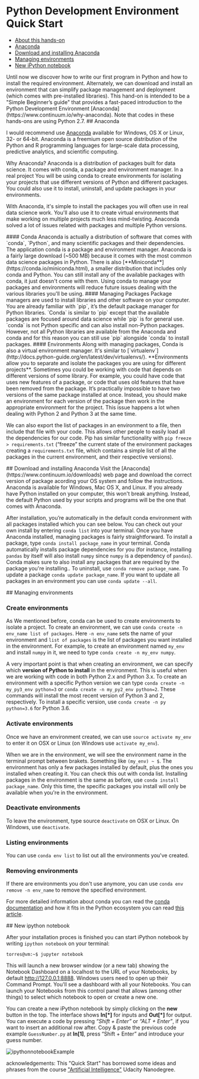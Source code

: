 # Python Development Environment Quick Start

* [About this hands-on](#about)
* [Anaconda](#AnacondaChapter)
* [Download and installing Anaconda](#installing)
* [Managing environments](#managing)
* [New iPython notebook](#ipython)

<a name="about"/>
Until now we discover how to write our first program in Python and how to install the required environment.  Alternately, we can download and install an environment that can simplify package management and deployment (which comes with pre-installed libraries). 
This hand-on is intended to be a "Simple Beginner’s guide" that provides a fast-paced introduction to the Python Development Environment  [Anaconda](https://www.continuum.io/why-anaconda). Note that codes in these hands-ons are using Python 2.7.

<a name="AnacondaChapter"/>
## Anaconda
 
I would recommend use [Anaconda](https://www.continuum.io/why-anaconda) available for Windows, OS X or Linux, 32- or 64-bit. Anaconda is a freemium open source distribution of the Python and R programming languages for large-scale data processing, predictive analytics, and scientific computing.

Why Anaconda? Anaconda is a distribution of packages built for data science. It comes with conda, a package and environment manager. In a real project You will be using conda to create environments for isolating your projects that use different versions of Python and different packages. You could also use it to install, uninstall, and update packages in your environments. 

With Anaconda, it's simple to install the packages you will often use in real data science work. You'll also use it to create virtual environments that make working on multiple projects much less mind-twisting. Anaconda solved a lot of issues related with packages and multiple Python versions. 

<a name="Conda"/>
#### Conda
Anaconda is actually a distribution of software that comes with `conda`, `Python`, and many scientific packages and their dependencies. The application conda is a package and environment manager. Anaconda is a fairly large download (~500 MB) because it comes with the most common data science packages in Python. There is also [**Miniconda**](https://conda.io/miniconda.html), a smaller distribution that includes only conda and Python. You can still install any of the available packages with conda, it just doesn't come with them. Using conda to manage your packages and environments will reduce future issues dealing with the various libraries you'll be using. 

<a name="managing"/>
#### Managing Packages
Package managers are used to install libraries and other software on your computer. You are already familiar with `pip`, it’s the default package manager for Python libraries. `Conda` is similar to `pip` except that the available packages are focused around data science while `pip` is for general use. `conda` is not Python specific and can also install non-Python packages. However, not all Python libraries are available from the Anaconda and conda and for this reason you can still use `pip` alongside `conda` to install packages.

<a name="environments"/>
#### Environments
Along with managing packages, Conda is also a virtual environment manager. It's similar to [`virtualenv`](http://docs.python-guide.org/en/latest/dev/virtualenvs/). **Environments allow you to separate and isolate the packages you are using for different projects**. Sometimes you could be working with code that depends on different versions of some library. For example, you could have code that uses new features of a package, or code that uses old features that have been removed from the package. It’s practically impossible to have two versions of the same package installed at once. Instead, you should make an environment for each version of the package then work in the appropriate environment for the project.  This issue happens a lot when dealing with Python 2 and Python 3 at the same time.

We can also export the list of packages in an environment to a file, then include that file with your code. This allows other people to easily load all the dependencies for our code. Pip has similar functionality with `pip freeze > requirements.txt` (“freeze” the current state of the environment packages creating a `requirements.txt` file, which contains a simple list of all the packages in the current environment, and their respective versions).

<a name="installing"/>
## Download and installing Anaconda
Visit the [Anaconda](https://www.continuum.io/downloads) web page and download the correct version of package acording your OS system and follow the instructions. Anaconda is available for Windows, Mac OS X, and Linux.  If you already have Python installed on your computer, this won't break anything. Instead, the default Python used by your scripts and programs will be the one that comes with Anaconda.

After installation, you’re automatically in the default conda environment with all packages installed which you can see below. You can check out your own install by entering `conda list` into your terminal. Once you have Anaconda installed, managing packages is fairly straightforward. To install a package, type `conda install package_name` in your terminal. Conda  automatically installs package dependencies for you (for instance, installing `pandas` by itself will also install `numpy` since `numpy` is a dependency of `pandas`). Conda makes sure to also install any packages that are required by the package you're installing..  To uninstall, use `conda remove package_name`. To update a package `conda update package_name`. If you want to update all packages in an environment you can use `conda update --all`. 


<a name="managing"/>
## Managing environments

### Create environments
As  We mentioned before, conda can be used to create environments to isolate a project. To create an environment, we can use `conda create -n env_name list of packages`. Here `-n env_name` sets the name of your environment and `list of packages` is the list of packages you want installed in the environment. For example, to create an environment named `my_env` and install `numpy` in it, we need to type `conda create -n my_env numpy`.


A very important point is that when creating an environment, we can specify which **version of Python to install** in the environment. This is useful when we are working with code in both Python 2.x and Python 3.x. To create an environment with a specific Python version we can type `conda create -n my_py3_env python=3` or `conda create -n my_py2_env python=2`. These commands will install the most recent version of Python 3 and 2, respectively. To install a specific version, use `conda create -n py python=3.6` for Python 3.6.

### Activate environments
Once we have an environment created, we can use `source activate my_env` to enter it on OSX or Linux (on Windows use `activate my_env`).

When we are in the environment, we will see the environment name in the terminal prompt between brakets. Something like `(my_env) ~ $`. The environment has only a few packages installed by default, plus the ones you installed when creating it. You can check this out with conda list. Installing packages in the environment is the same as before, use `conda install package_name`. Only this time, the specific packages you install will only be available when you're in the environment. 

### Deactivate environments
To leave the environment, type source `deactivate` on OSX or Linux. On Windows, use `deactivate`.

### Listing environments
You can use `conda env list` to list out all the environments you've created. 

### Removing environments
If there are environments you don't use anymore, you can use `conda env remove -n env_name` to remove the specified environment.

For more detailed information about conda you can read the [conda documentation](https://conda.io/docs/using/index.html)  and how it fits in the Python ecosystem you can read [this article](https://jakevdp.github.io/blog/2016/08/25/conda-myths-and-misconceptions/).


<a name="ipython"/>
## New ipython notebook

After your installation proces is finished you can start iPython notebook by writing `ipython notebook` on your terminal:
``` 
torres@vm:~$ jupyter notebook

```


This will launch a new browser window (or a new tab) showing the Notebook Dashboard on a localhost to the URL of your Notebooks, by default http://127.0.0.1:8888. Windows users need to open up their Command Prompt. You'll see a dashboard with all your Notebooks. You can launch your Notebooks from this control panel that allows (among other things) to select which notebook to open or create a new one. 


You can create a new iPython notebook by simply clicking on the **new** button  in the top. The interface shows **In\[\*\]**  for inputs and **Out\[\*\]** for output. You can execute a code by pressing *“Shift + Enter”* or *“ALT + Enter”*, if you want to insert an additional row after.  Copy \& paste the previous code example `GuessNumber.py` at **In\[1\]**, press “Shift + Enter” and introduce your guess number.

![ipythonnotebookExample](https://github.com/jorditorresBCN/Python-Quick-Start/blob/master/img/ipythonnotebookExample.png)


acknowledgements: This "Quick Start" has borrowed some ideas and phrases from the course ["Artificial Intelligence"](https://www.udacity.com) Udacity Nanodegree.
